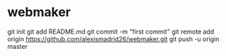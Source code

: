 # webmaker
git init
git add README.md
git commit -m "first commit"
git remote add origin https://github.com/alexismadrid26/webmaker.git
git push -u origin master
